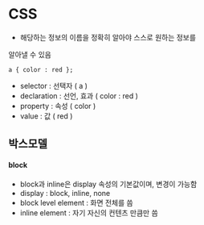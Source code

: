 # CSS
- 해당하는 정보의 이름을 정확히 알아야 스스로 원하는 정보를 

알아낼 수 있음
```
a { color : red };
```
- selector : 선택자 ( a )
- declaration : 선언, 효과 ( color : red )
- property : 속성 ( color )
- value : 값 ( red )

## 박스모델
#### block
- block과 inline은 display 속성의 기본값이며, 변경이 가능함
- display : block, inline, none
- block level element : 화면 전체를 씀
- inline element : 자기 자신의 컨텐츠 만큼만 씀
